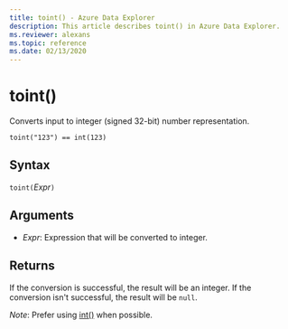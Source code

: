 ```yaml
---
title: toint() - Azure Data Explorer
description: This article describes toint() in Azure Data Explorer.
ms.reviewer: alexans
ms.topic: reference
ms.date: 02/13/2020
---
```

# toint()

Converts input to integer (signed 32-bit) number representation.

```kusto
toint("123") == int(123)
```

## Syntax

`toint(`*Expr*`)`

## Arguments

* *Expr*: Expression that will be converted to integer. 

## Returns

If the conversion is successful, the result will be an integer.
If the conversion isn't successful, the result will be `null`.
 
*Note*: Prefer using [int()](./scalar-data-types/int.md) when possible.
